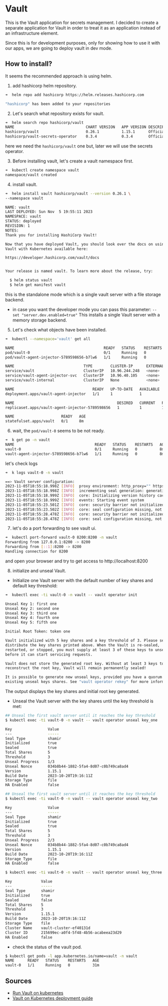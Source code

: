 # Vault

This is the Vault application for secrets management. I decided to create a separate application for Vault in order to treat it as an application instead of an infrastructure element.

Since this is for development purposes, only for showing how to use it with our apps, we are going to deploy vault in dev mode.

## How to install?

It seems the recommended approach is using helm.

1. add hashicorp helm repository.

```sh
➜  helm repo add hashicorp https://helm.releases.hashicorp.com

"hashicorp" has been added to your repositories
```

2. Let's search what repository exists for vault.

```sh
➜  helm search repo hashicorp/vault
NAME                            	CHART VERSION	APP VERSION	DESCRIPTION
hashicorp/vault                 	0.26.1       	1.15.1     	Official HashiCorp Vault Chart
hashicorp/vault-secrets-operator	0.3.4        	0.3.4      	Official Vault Secrets Operator Chart
```

here we need the `hashicorp/vault` one but, later we will use the secrets operator.

3. Before installing vault, let's create a vault namespace first.

```sh
➜  kubectl create namespace vault
namespace/vault created
```

4. install vault.

```sh
➜  helm install vault hashicorp/vault --version 0.26.1 \
--namespace vault

NAME: vault
LAST DEPLOYED: Sun Nov  5 19:55:11 2023
NAMESPACE: vault
STATUS: deployed
REVISION: 1
NOTES:
Thank you for installing HashiCorp Vault!

Now that you have deployed Vault, you should look over the docs on using
Vault with Kubernetes available here:

https://developer.hashicorp.com/vault/docs


Your release is named vault. To learn more about the release, try:

  $ helm status vault
  $ helm get manifest vault
```

this is the standalone mode which is a single vault server with a file storage backend.

* in case you want the developer mode you can pass this parameter: `--set "server.dev.enabled=true"`
This installs a single Vault server with a memory storage backend.

5. Let's check what objects have been installed.

```sh
➜  kubectl --namespace='vault' get all

NAME                                        READY   STATUS    RESTARTS   AGE
pod/vault-0                                 0/1     Running   0          7m59s
pod/vault-agent-injector-5789598656-b7lw6   1/1     Running   0          8m

NAME                               TYPE        CLUSTER-IP      EXTERNAL-IP   PORT(S)             AGE
service/vault                      ClusterIP   10.96.244.248   <none>        8200/TCP,8201/TCP   8m
service/vault-agent-injector-svc   ClusterIP   10.96.40.105    <none>        443/TCP             8m
service/vault-internal             ClusterIP   None            <none>        8200/TCP,8201/TCP   8m

NAME                                   READY   UP-TO-DATE   AVAILABLE   AGE
deployment.apps/vault-agent-injector   1/1     1            1           8m

NAME                                              DESIRED   CURRENT   READY   AGE
replicaset.apps/vault-agent-injector-5789598656   1         1         1       8m

NAME                     READY   AGE
statefulset.apps/vault   0/1     8m
```

6. wait, the `pod/vault-0` seems to be not ready.

```sh
➜  k get po -n vault
NAME                                    READY   STATUS    RESTARTS   AGE
vault-0                                 0/1     Running   0          8m20s
vault-agent-injector-5789598656-b7lw6   1/1     Running   0          8m21s
```

let's check logs

```sh
➜  k logs vault-0 -n vault

==> Vault server configuration:
2023-11-05T18:55:18.998Z [INFO]  proxy environment: http_proxy="" https_proxy="" no_proxy=""
2023-11-05T18:55:18.998Z [INFO]  incrementing seal generation: generation=1
2023-11-05T18:55:18.999Z [INFO]  core: Initializing version history cache for core
2023-11-05T18:55:18.999Z [INFO]  events: Starting event system
2023-11-05T18:55:23.501Z [INFO]  core: security barrier not initialized
2023-11-05T18:55:23.502Z [INFO]  core: seal configuration missing, not initialized
2023-11-05T18:55:28.478Z [INFO]  core: security barrier not initialized
2023-11-05T18:55:28.478Z [INFO]  core: seal configuration missing, not initialized
```

7. let's do a port forwarding to see vault ui.

```sh
➜  kubectl port-forward vault-0 8200:8200 -n vault
Forwarding from 127.0.0.1:8200 -> 8200
Forwarding from [::1]:8200 -> 8200
Handling connection for 8200
```

and open your browser and try to get access to http://localhost:8200

8. initialize and unseal Vault.

* Initialize one Vault server with the default number of key shares and default key threshold:

```sh
➜  kubectl exec -ti vault-0 -n vault -- vault operator init

Unseal Key 1: first one
Unseal Key 2: second one
Unseal Key 3: third one
Unseal Key 4: fourth one
Unseal Key 5: fifth one

Initial Root Token: token one

Vault initialized with 5 key shares and a key threshold of 3. Please securely
distribute the key shares printed above. When the Vault is re-sealed,
restarted, or stopped, you must supply at least 3 of these keys to unseal it
before it can start servicing requests.

Vault does not store the generated root key. Without at least 3 keys to
reconstruct the root key, Vault will remain permanently sealed!

It is possible to generate new unseal keys, provided you have a quorum of
existing unseal keys shares. See "vault operator rekey" for more information.
```

The output displays the key shares and initial root key generated.

* Unseal the Vault server with the key shares until the key threshold is met:

```sh
## Unseal the first vault server until it reaches the key threshold
$ kubectl exec -ti vault-0 -n vault -- vault operator unseal key_one

Key                Value
---                -----
Seal Type          shamir
Initialized        true
Sealed             true
Total Shares       5
Threshold          3
Unseal Progress    1/3
Unseal Nonce       034b8b44-1882-5fa4-8d07-c0b749ca8ad4
Version            1.15.1
Build Date         2023-10-20T19:16:11Z
Storage Type       file
HA Enabled         false
```

```sh
## Unseal the first vault server until it reaches the key threshold
$ kubectl exec -ti vault-0 -n vault -- vault operator unseal key_two

Key                Value
---                -----
Seal Type          shamir
Initialized        true
Sealed             true
Total Shares       5
Threshold          3
Unseal Progress    2/3
Unseal Nonce       034b8b44-1882-5fa4-8d07-c0b749ca8ad4
Version            1.15.1
Build Date         2023-10-20T19:16:11Z
Storage Type       file
HA Enabled         false
```

```sh
$ kubectl exec -ti vault-0 -n vault -- vault operator unseal key_three

Key             Value
---             -----
Seal Type       shamir
Initialized     true
Sealed          false
Total Shares    5
Threshold       3
Version         1.15.1
Build Date      2023-10-20T19:16:11Z
Storage Type    file
Cluster Name    vault-cluster-ef40131d
Cluster ID      215699ec-a0f4-5f48-4b56-acabeea23d29
HA Enabled      false
```

* check the status of the vault pod.

```sh
$ kubectl get pods -l app.kubernetes.io/name=vault -n vault
NAME      READY   STATUS    RESTARTS   AGE
vault-0   1/1     Running   0          31m
```

## Sources

* [Run Vault on kubernetes](https://developer.hashicorp.com/vault/docs/platform/k8s/helm/run)
* [Vault on Kubernetes deployment guide](https://developer.hashicorp.com/vault/tutorials/kubernetes/kubernetes-raft-deployment-guide)